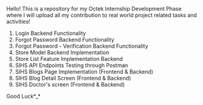 Hello! This is a repository for my Octek Internship Development Phase where I will upload all my contribution to real world project related tasks and activities!

1) Login Backend Functionality 
2) Forgot Password Backend Functionality
3) Forgot Password - Verification Backend Functionality
4) Store Model Backend Implementation
5) Store List Feature Implementation Backend
6) SIHS API Endpoints Testing through Postman
7) SIHS Blogs Page Implementation (Frontend & Backend)
8) SIHS Blog Detail Screen (Frontend & Backend)
9) SIHS Doctor's screen (Frontend & Backend)
  
Good Luck*_*
